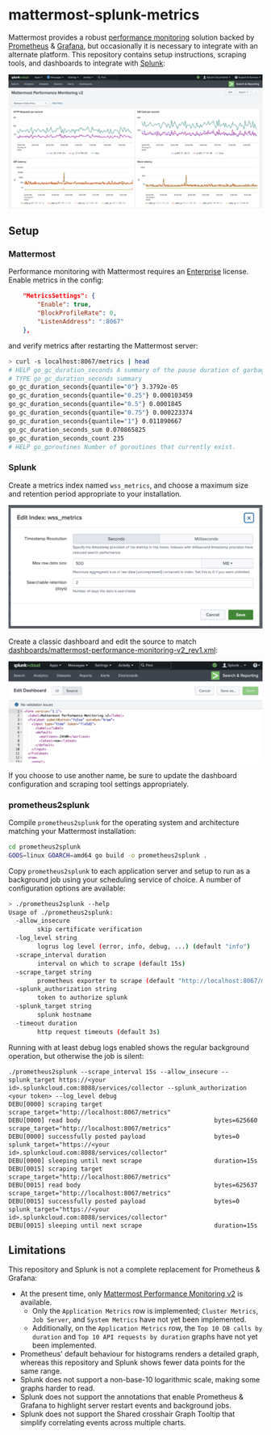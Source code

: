 # mattermost-splunk-metrics

Mattermost provides a robust [performance monitoring](https://docs.mattermost.com/scale/performance-monitoring.html) solution backed by [Prometheus](https://prometheus.io/) & [Grafana](https://grafana.com/), but occasionally it is necessary to integrate with an alternate platform. This repository contains setup instructions, scraping tools, and dashboards to integrate with [Splunk](https://www.splunk.com/):

![splunk\_performance\_monitoring](docs/splunk_performance_monitoring.png)

## Setup

### Mattermost
Performance monitoring with Mattermost requires an [Enterprise](https://mattermost.com/pricing/) license. Enable metrics in the config:
```json
    "MetricsSettings": {
        "Enable": true,
        "BlockProfileRate": 0,
        "ListenAddress": ":8067"
    },
```

and verify metrics after restarting the Mattermost server:
```sh
> curl -s localhost:8067/metrics | head
# HELP go_gc_duration_seconds A summary of the pause duration of garbage collection cycles.
# TYPE go_gc_duration_seconds summary
go_gc_duration_seconds{quantile="0"} 3.3792e-05
go_gc_duration_seconds{quantile="0.25"} 0.000103459
go_gc_duration_seconds{quantile="0.5"} 0.0001845
go_gc_duration_seconds{quantile="0.75"} 0.000223374
go_gc_duration_seconds{quantile="1"} 0.011890667
go_gc_duration_seconds_sum 0.070865825
go_gc_duration_seconds_count 235
# HELP go_goroutines Number of goroutines that currently exist.
```

### Splunk

Create a metrics index named `wss_metrics`, and choose a maximum size and retention period appropriate to your installation.

![wss\_metrics](docs/wss_metrics.png)

Create a classic dashboard and edit the source to match [dashboards/mattermost-performance-monitoring-v2\_rev1.xml](dashboards/mattermost-performance-monitoring-v2_rev1.xml):

![classic\_dashboard](docs/classic_dashboard.png)

If you choose to use another name, be sure to update the dashboard configuration and scraping tool settings appropriately.

### prometheus2splunk

Compile `prometheus2splunk` for the operating system and architecture matching your Mattermost installation:
```sh
cd prometheus2splunk
GOOS=linux GOARCH=amd64 go build -o prometheus2splunk .
```

Copy `prometheus2splunk` to each application server and setup to run as a background job using your scheduling service of choice. A number of configuration options are available:
``` sh
> ./prometheus2splunk --help
Usage of ./prometheus2splunk:
  -allow_insecure
        skip certificate verification
  -log_level string
        logrus log level (error, info, debug, ...) (default "info")
  -scrape_interval duration
        interval on which to scrape (default 15s)
  -scrape_target string
        prometheus exporter to scrape (default "http://localhost:8067/metrics")
  -splunk_authorization string
        token to authorize splunk
  -splunk_target string
        splunk hostname
  -timeout duration
        http request timeouts (default 3s)
```

Running with at least debug logs enabled shows the regular background operation, but otherwise the job is silent:
```
./prometheus2splunk --scrape_interval 15s --allow_insecure --splunk_target https://<your id>.splunkcloud.com:8088/services/collector --splunk_authorization <your token> --log_level debug
DEBU[0000] scraping target                               scrape_target="http://localhost:8067/metrics"
DEBU[0000] read body                                     bytes=625660 scrape_target="http://localhost:8067/metrics"
DEBU[0000] successfully posted payload                   bytes=0 splunk_target="https://<your id>.splunkcloud.com:8088/services/collector"
DEBU[0000] sleeping until next scrape                    duration=15s
DEBU[0015] scraping target                               scrape_target="http://localhost:8067/metrics"
DEBU[0015] read body                                     bytes=625637 scrape_target="http://localhost:8067/metrics"
DEBU[0015] successfully posted payload                   bytes=0 splunk_target="https://<your id>.splunkcloud.com:8088/services/collector"
DEBU[0015] sleeping until next scrape                    duration=15s
```

## Limitations

This repository and Splunk is not a complete replacement for Prometheus & Grafana:
* At the present time, only [Mattermost Performance Monitoring v2](https://grafana.com/grafana/dashboards/15582-mattermost-performance-monitoring-v2/) is available.
    - Only the `Application Metrics` row is implemented; `Cluster Metrics`, `Job Server`, and `System Metrics` have not yet been implemented.
    - Additionally, on the `Application Metrics` row, the `Top 10 DB calls by duration` and `Top 10 API requests by duration` graphs have not yet been implemented.
* Prometheus' default behaviour for histograms renders a detailed graph, whereas this repository and Splunk shows fewer data points for the same range.
* Splunk does not support a non-base-10 logarithmic scale, making some graphs harder to read.
* Splunk does not support the annotations that enable Prometheus & Grafana to highlight server restart events and background jobs.
* Splunk does not support the Shared crosshair Graph Tooltip that simplify correlating events across multiple charts.
